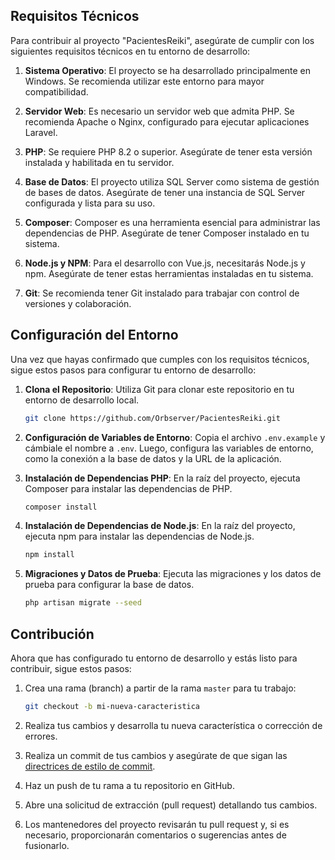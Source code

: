 ## Requisitos Técnicos

Para contribuir al proyecto "PacientesReiki", asegúrate de cumplir con los siguientes requisitos técnicos en tu entorno de desarrollo:

1. **Sistema Operativo**: El proyecto se ha desarrollado principalmente en Windows. Se recomienda utilizar este entorno para mayor compatibilidad.

2. **Servidor Web**: Es necesario un servidor web que admita PHP. Se recomienda Apache o Nginx, configurado para ejecutar aplicaciones Laravel.

3. **PHP**: Se requiere PHP 8.2 o superior. Asegúrate de tener esta versión instalada y habilitada en tu servidor.

4. **Base de Datos**: El proyecto utiliza SQL Server como sistema de gestión de bases de datos. Asegúrate de tener una instancia de SQL Server configurada y lista para su uso.

5. **Composer**: Composer es una herramienta esencial para administrar las dependencias de PHP. Asegúrate de tener Composer instalado en tu sistema.

6. **Node.js y NPM**: Para el desarrollo con Vue.js, necesitarás Node.js y npm. Asegúrate de tener estas herramientas instaladas en tu sistema.

7. **Git**: Se recomienda tener Git instalado para trabajar con control de versiones y colaboración.

## Configuración del Entorno

Una vez que hayas confirmado que cumples con los requisitos técnicos, sigue estos pasos para configurar tu entorno de desarrollo:

1. **Clona el Repositorio**: Utiliza Git para clonar este repositorio en tu entorno de desarrollo local.

   ```bash
   git clone https://github.com/Orbserver/PacientesReiki.git
   ```

2. **Configuración de Variables de Entorno**: Copia el archivo `.env.example` y cámbiale el nombre a `.env`. Luego, configura las variables de entorno, como la conexión a la base de datos y la URL de la aplicación.

3. **Instalación de Dependencias PHP**: En la raíz del proyecto, ejecuta Composer para instalar las dependencias de PHP.

   ```bash
   composer install
   ```

4. **Instalación de Dependencias de Node.js**: En la raíz del proyecto, ejecuta npm para instalar las dependencias de Node.js.

   ```bash
   npm install
   ```

5. **Migraciones y Datos de Prueba**: Ejecuta las migraciones y los datos de prueba para configurar la base de datos.

   ```bash
   php artisan migrate --seed
   ```

## Contribución

Ahora que has configurado tu entorno de desarrollo y estás listo para contribuir, sigue estos pasos:

1. Crea una rama (branch) a partir de la rama `master` para tu trabajo:

   ```bash
   git checkout -b mi-nueva-caracteristica
   ```

2. Realiza tus cambios y desarrolla tu nueva característica o corrección de errores.

3. Realiza un commit de tus cambios y asegúrate de que sigan las [directrices de estilo de commit](https://www.conventionalcommits.org/).

4. Haz un push de tu rama a tu repositorio en GitHub.

5. Abre una solicitud de extracción (pull request) detallando tus cambios.

6. Los mantenedores del proyecto revisarán tu pull request y, si es necesario, proporcionarán comentarios o sugerencias antes de fusionarlo.
